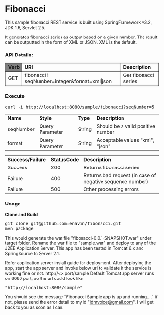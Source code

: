 Fibonacci
=========

This sample fibonacci REST service is built using SpringFramework v3.2, JDK 1.6, Servlet 2.5.

It generates fibonacci series as output based on a given number. The result can be outputted in the form of XML or JSON. XML is the default.

<h3>API Details:</h3>

<table  border="1">
<tr>
<td bgcolor=grey><b>Verb</b></td> <td><b>URI</b></td> <td><b>Description</b></td>
</tr>
<tr>
<td>GET</td> <td>fibonacci?seqNumber=integer&format=xml|json</td> <td>Get fibonacci series</td>
</tr>
</table>


<h3>Execute</h3>
<pre >
curl -i http://localhost:8080/sample/fibonacci?seqNumber=5
</pre>

<table>
<tr>
<td><b>Name</b></td> <td><b>Style</b></td> <td><b>Type</b></td> <td><b>Description</b></td>
</tr>
<tr>
<td>seqNumber</td> <td>Query Parameter</td> <td>String</td><td>Should be a valid positive number</td>
</tr>
<tr>
<td>format</td> <td>Query Parameter</td> <td>String</td><td>Acceptable values "xml", "json"</td>
</tr>
</table>


<table>
<tr>
<td><b>Success/Failure</b></td> <td><b>StatusCode</b></td> <td><b>Description</b></td>
</tr>
<tr>
<td>Success</td> <td>200</td> <td>Returns fibonacci series</td>
</tr>
<tr>
<td>Failure</td> <td>400</td> <td>Returns bad request (in case of negative sequence number)</td>
</tr>
<tr>
<td>Failure</td> <td>500</td> <td>Other processing errors</td>
</tr>
</table>


<h3>Usage</h3>
<b>Clone and Build</b>
<pre>
git clone git@github.com:enavin/fibonacci.git
mvn package
</pre>


This would generate the war file "fibonacci-0.0.1-SNAPSHOT.war" under target folder. 
Rename the war file to "sample.war" and deploy to any of the J2EE Application Server.
This app has been tested in Tomcat 6.x and SpringSource tc Server 2.1. 

Refer application server install guide for deployment.  After deploying the app, start the app server and invoke below url to validate if the service is working fine or not.
http://<<host url>>:port/sample
Default Tomcat app server runs on 8080 port, so the url could look like <pre>"http://localhost:8080/sample"</pre>

You should see the message "Fibonacci Sample app is up and running...."
If not, please send the error detail to my id "idmvoice@gmail.com". I will get back to you as soon as I can.



